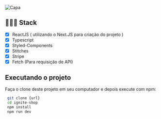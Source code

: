![Capa](https://user-images.githubusercontent.com/77641643/234307291-4a7225de-b89c-469f-91e1-732fa0d1974b.png)

## 👨🏽‍💻 Stack

- [x] ReactJS ( utilizando o Next.JS para criação do projeto )
- [x] Typescript
- [x] Styled-Components
- [x] Stitches
- [x] Stripe
- [x] Fetch (Para requisição de API)

## Executando o projeto

Faça o clone deste projeto em seu computador e depois execute com npm:

```bash
 git clone {url}
 cd ignite-shop
 npm install
 npm run dev
```
